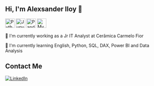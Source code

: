 ## Hi, I'm Alexsander Iloy 👋

  <img src="https://img.shields.io/badge/-Python-333333?style=flat&logo=python" alt="Python" height="30"/> <img src="https://img.shields.io/badge/-Jupyter-333333?style=flat&logo=jupyter" alt="Jupyter" height="30"/>
  <img src="https://img.shields.io/badge/-Pandas-333333?style=flat&logo=pandas" alt="Pandas" height="30"/>
  <img src="https://img.shields.io/badge/-MySQL-333333?style=flat&logo=mysql" alt="MySQL" height="30"/>

🔭 I'm currently working as a Jr IT Analyst at Cerâmica 
Carmelo Fior

🌱 I'm currently learning  English, Python, SQL, DAX, Power BI and Data Analysis


## Contact Me
[![LinkedIn](https://img.shields.io/badge/LinkedIn-333333?style=flat&logo=linkedin)]([https://www.linkedin.com/in/wilianuhlmann/](https://www.linkedin.com/in/alexsander-ferreira-a41037120/))
